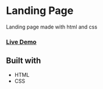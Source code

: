 # Landing Page

Landing page made with html and css

### **[Live Demo](https://itzjakcaballero.github.io/landing-page/)**

## Built with

- HTML
- CSS